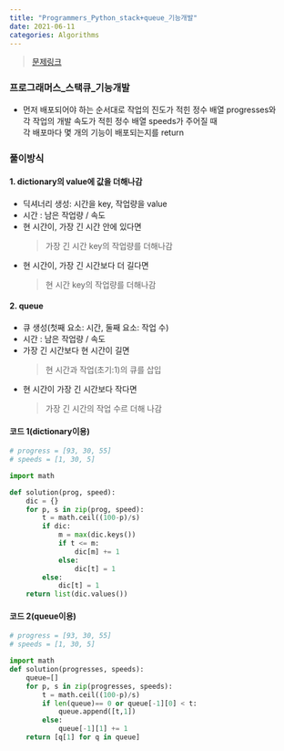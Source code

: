 ```yaml
---
title: "Programmers_Python_stack+queue_기능개발"
date: 2021-06-11
categories: Algorithms
---
```

> [문제링크](https://programmers.co.kr/learn/courses/30/parts/12081)



### 프로그래머스_스택큐_기능개발
- 먼저 배포되어야 하는 순서대로 작업의 진도가 적힌 정수 배열 progresses와<br>
  각 작업의 개발 속도가 적힌 정수 배열 speeds가 주어질 때<br> 
  각 배포마다 몇 개의 기능이 배포되는지를 return<br> 

### 풀이방식

####  1. dictionary의 value에 값을 더해나감

- 딕셔너리 생성: 시간을 key, 작업량을 value 
- 시간 : 남은 작업량 / 속도
- 현 시간이, 가장 긴 시간 안에 있다면 
    > 가장 긴 시간 key의 작업량를 더해나감<br>
- 현 시간이, 가장 긴 시간보다 더 길다면
    >  현 시간 key의 작업량를 더해나감

#### 2. queue

- 큐 생성(첫째 요소: 시간, 둘째 요소: 작업 수)
- 시간 : 남은 작업량 / 속도
- 가장 긴 시간보다 현 시간이 길면
    > 현 시간과 작업(초기:1)의 큐를 삽입<br>
- 현 시간이 가장 긴 시간보다 작다면
    >  가장 긴 시간의 작업 수르 더해 나감

#### 코드 1(dictionary이용)

```python
# progress = [93, 30, 55]
# speeds = [1, 30, 5]

import math

def solution(prog, speed):
    dic = {}
    for p, s in zip(prog, speed):
        t = math.ceil((100-p)/s)
        if dic:
            m = max(dic.keys())
            if t <= m:
                dic[m] += 1
            else:
                dic[t] = 1
        else:
            dic[t] = 1
    return list(dic.values())
```    

#### 코드 2(queue이용)

```python
# progress = [93, 30, 55]
# speeds = [1, 30, 5]

import math
def solution(progresses, speeds):
    queue=[]
    for p, s in zip(progresses, speeds):
        t = math.ceil((100-p)/s)
        if len(queue)== 0 or queue[-1][0] < t:
            queue.append([t,1])
        else:
            queue[-1][1] += 1
    return [q[1] for q in queue]
```
